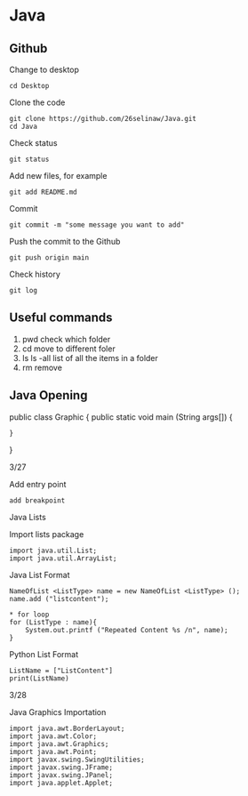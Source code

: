 # Java

## Github

Change to desktop

```shell
cd Desktop
```

Clone the code

```shell
git clone https://github.com/26selinaw/Java.git
cd Java
```

Check status

```shell
git status
```

Add new files, for example

```shell
git add README.md
```

Commit

```shell
git commit -m "some message you want to add"
```

Push the commit to the Github

```shell
git push origin main
```

Check history

```shell
git log
```

## Useful commands

1. pwd check which folder
2. cd move to different foler
3. ls ls -all list of all the items in a folder
4. rm remove

## Java Opening
public class Graphic {
    public static void main (String args[]) {
    
    }
}

3/27

Add entry point

```shell
add breakpoint
```
Java Lists

Import lists package

```shell
import java.util.List;
import java.util.ArrayList;
```
Java List Format

```shell
NameOfList <ListType> name = new NameOfList <ListType> ();
name.add ("listcontent");

* for loop
for (ListType : name){
    System.out.printf ("Repeated Content %s /n", name);
}
```

Python List Format

```shell
ListName = ["ListContent"]
print(ListName)
```
3/28

Java Graphics Importation

```shell
import java.awt.BorderLayout;
import java.awt.Color;
import java.awt.Graphics;
import java.awt.Point;
import javax.swing.SwingUtilities;
import javax.swing.JFrame;
import javax.swing.JPanel;
import java.applet.Applet;
```

